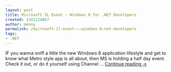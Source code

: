 ```yaml
---
layout: post
title: Microsoft IL Event – Windows 8 for .NET Developers
created: 1341124067
author: menny
permalink: /microsoft-il-event-–-windows-8-net-developers
tags:
- .NET
---
```

IF you wanna sniff a little the new Windows 8 application lifestyle and get to know what Metro style app is all about, then MS is holding a half day event. Check it out, or do it yourself using Channel … <a href="http://www.onemenny.com/blog/microsoft-il-event-windows-8-for-net-developers/">Continue reading <span class="meta-nav">→</span></a>
